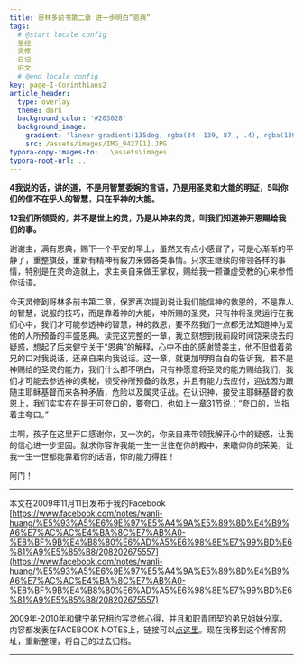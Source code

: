 ```yaml
---
title: 哥林多前书第二章 进一步明白“恩典”
tags: 
  # @start locale config
  圣经
  灵修
  日记
  旧文
  # @end locale config
key: page-I-Corinthians2
article_header:
  type: overlay
  theme: dark
  background_color: '#203028'
  background_image:
    gradient: 'linear-gradient(135deg, rgba(34, 139, 87 , .4), rgba(139, 34, 139, .4))'
    src: /assets/images/IMG_9427[1].JPG
typora-copy-images-to: ..\assets\images
typora-root-url: ..
---
```


**4我说的话，讲的道，不是用智慧委婉的言语，乃是用圣灵和大能的明证，5叫你们的信不在乎人的智慧，只在乎神的大能。**

**12我们所领受的，并不是世上的灵，乃是从神来的灵，叫我们知道神开恩赐给我们的事。**

<!--more-->

谢谢主，满有恩典，赐下一个平安的早上，虽然又有点小感冒了，可是心渐渐的平静了，重整旗鼓，重新有精神有毅力来做各类事情。只求主继续的带领各样的事情，特别是在灵命造就上，求主亲自来做王掌权，赐给我一颗谦虚受教的心来参悟你话语。

今天灵修到哥林多前书第二章，保罗再次提到说让我们能信神的救恩的，不是靠人的智慧，说服的技巧，而是靠着神的大能，神所赐的圣灵，只有神将圣灵运行在我们心中，我们才可能参透神的智慧，神的救恩，要不然我们一点都无法知道神为爱他的人所预备的丰盛恩典。读完这完整的一章，我立刻想到我前段时间饶来绕去的疑惑，想起了后来健宁关于“恩典”的解释，心中不由的感谢赞美主，他不但借着弟兄的口对我说话，还亲自来向我说话。这一章，就更加明明白白的告诉我，若不是神赐给的圣灵的能力，我们什么都不明白，只有神愿意将圣灵的能力赐给我们，我们才可能去参透神的奥秘，领受神所预备的救恩，并且有能力去应付，迎战因为跟随主耶稣基督而来各种矛盾，危险以及属灵征战。在认识神，接受主耶稣基督的救恩上，我们实实在在是无可夸口的，要夸口，也如上一章31节说：“夸口的，当指着主夸口。”

主啊，孩子在这里开口感谢你，又一次的，你亲自来带领我解开心中的疑惑，让我的信心进一步坚固。就求你容许我能一生一世住在你的殿中，来瞻仰你的荣美，让我一生一世都能靠着你的话语，你的能力得胜！

阿门！

---

本文在2009年11月11日发布于我的Facebook [https://www.facebook.com/notes/wanli-huang/%E5%93%A5%E6%9E%97%E5%A4%9A%E5%89%8D%E4%B9%A6%E7%AC%AC%E4%BA%8C%E7%AB%A0-%E8%BF%9B%E4%B8%80%E6%AD%A5%E6%98%8E%E7%99%BD%E6%81%A9%E5%85%B8/208202675557](https://www.facebook.com/notes/wanli-huang/%E5%93%A5%E6%9E%97%E5%A4%9A%E5%89%8D%E4%B9%A6%E7%AC%AC%E4%BA%8C%E7%AB%A0-%E8%BF%9B%E4%B8%80%E6%AD%A5%E6%98%8E%E7%99%BD%E6%81%A9%E5%85%B8/208202675557)

2009年-2010年和健宁弟兄相约写灵修心得，并且和职青团契的弟兄姐妹分享，内容都发表在FACEBOOK NOTES上，链接可以[点这里](https://www.facebook.com/wanli.huang/notes)。现在我移到这个博客网址，重新整理，将自己的过去归档。

---





